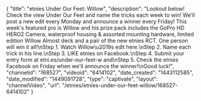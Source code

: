 {
    "title": "etnies Under Our Feet: Willow",
    "description": "Lookout below! Check the view Under Our Feet and name the tricks each week to win! We'll post a new edit every Monday and announce a winner every Friday! This week's featured pro is Willow and his prize pack includes the GoPro HD HERO2 Camera, waterproof housing & assorted mounting hardware, limited edition Willow Almost deck and a pair of the new etnies RCT. One person will win it all!\nStep 1. Watch Willow\u2019s edit here.\nStep 2. Name each trick in his line.\nStep 3. LIKE etnies on Facebook.\nStep 4. Submit your entry form at etni.es\/under-our-feet-w and\nStep 5. Check the etnies Facebook on Friday when we'll announce the winner!\nGood luck!",
    "channelid": "168527",
    "videoid": "6414102",
    "date_created": "1443112585",
    "date_modified": "1449091728",
    "type": "captivate",
    "layout": "channelVideo",
    "url": "\/etnies\/etnies-under-our-feet-willow\/168527-6414102"
}